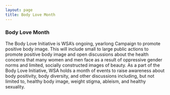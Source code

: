 ```yaml
---
layout: page
title: Body Love Month
---
```



### Body Love Month

The Body Love Initiative is WSA’s ongoing, yearlong Campaign to promote positive body image.  This will include small to large public actions to promote positive body image and open discussions about the health concerns that many women and men face as a result of oppressive gender norms and limited, socially constructed images of beauty.
As a part of the Body Love Initiative, WSA holds a month of events to raise awareness about body positivity, body diversity, and other discussions including, but not limited to, healthy body image, weight stigma, ableism, and healthy sexuality.
